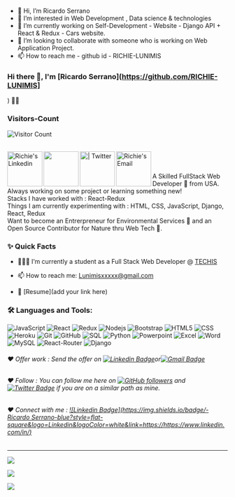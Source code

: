 - 👋 Hi, I’m Ricardo Serrano
- 👀 I’m interested in Web Development , Data science & technologies
- 🌱 I’m currently working on Self-Development -  Website - Django API + React & Redux - Cars website.
- 💞️ I’m looking to collaborate with someone who is working on Web Application Project.
- 📫 How to reach me - github id - RICHIE-LUNIMIS

<!---
RICHIE-LUNIMIS/Richie-Lunimis is a ✨ special ✨ repository because its `README.md` (this file) appears on your GitHub profile.
You can click the Preview link to take a look at your changes.
--->
### Hi there 👋, I'm [Ricardo Serrano](https://github.com/RICHIE-LUNIMIS]
) 👨‍💻

### Visitors-Count
![Visitor Count](https://profile-counter.glitch.me/{RICHIE-LUNIMIS}/count.svg)   

<br/>

<a href="https://">
  <img align="left" alt="Richie's Linkedin" width="80px" src="https://img.shields.io/badge/LinkedIn-0077B5?style=for-the-badge&logo=linkedin&logoColor=white" />
</a>

<a href="add your link here">
  <img align="left" alt="" width="80px" src="https://img.shields.io/badge/Telegram-2CA5E0?style=for-the-badge&logo=telegram&logoColor=white" />
</a>

<a href="add your link here">
  <img align="left" alt=" | Twitter" width="80px" src="https://img.shields.io/badge/Twitter-1DA1F2?style=for-the-badge&logo=twitter&logoColor=white" />
</a>

<a href="mailto:">
  <img align="left" alt="Richie's Email" width="80px" src="https://img.shields.io/badge/Gmail-D14836?style=for-the-badge&logo=gmail&logoColor=white" />
</a>


<br />

<br/>

<p>
A Skilled FullStack Web Developer 🚀 from USA. Always working on some project or learning something new!
<br/>
Stacks I have worked with : React-Redux
<br/>  
Things I am currently experimenting with : HTML, CSS, JavaScript, Django, React, Redux
<br/>
Want to become an Entrerpreneur for Environmental Services 🌳 and an Open Source Contributor for Nature thru Web Tech 💚.
</p>


  
  
### ✨ Quick Facts

- 👨🏽‍💻 I’m currently a student as a Full Stack Web Developer @ [TECHIS](https://techis.io/)

- 📫 How to reach me: Lunimisxxxxx@gmail.com
- 📝 [Resume](add your link here)

### 🛠️ Languages and Tools:

![JavaScript](https://img.shields.io/badge/JavaScript-F7DF1E?style=for-the-badge&logo=javascript&logoColor=black)
![React](https://img.shields.io/badge/C%2B%2B-00599C?style=for-the-badge&logo=c%2B%2B&logoColor=white)
![Redux](https://img.shields.io/badge/Redux-593D88?style=for-the-badge&logo=redux&logoColor=white)
![Nodejs](https://img.shields.io/badge/Node.js-43853D?style=for-the-badge&logo=node.js&logoColor=white)
![Bootstrap](https://img.shields.io/badge/Bootstrap-563D7C?style=for-the-badge&logo=bootstrap&logoColor=white)
![HTML5](	https://img.shields.io/badge/HTML-239120?style=for-the-badge&logo=html5&logoColor=white)
![CSS](https://img.shields.io/badge/CSS-239120?&style=for-the-badge&logo=css3&logoColor=white)
![Heroku](https://img.shields.io/badge/Heroku-430098?style=for-the-badge&logo=heroku&logoColor=white)
![Git](https://img.shields.io/badge/-Git-black?style=flat-square&logo=git)
![GitHub](https://img.shields.io/badge/-GitHub-black?style=flat-square&logo=github)
![SQL](https://img.shields.io/badge/SQLite-07405E?style=for-the-badge&logo=sqlite&logoColor=white)
![Python](https://img.shields.io/badge/Python-3776AB?style=for-the-badge&logo=python&logoColor=white)
![Powerpoint](https://img.shields.io/badge/Microsoft_PowerPoint-B7472A?style=for-the-badge&logo=microsoft-powerpoint&logoColor=white)
![Excel](https://img.shields.io/badge/Microsoft_Excel-217346?style=for-the-badge&logo=microsoft-excel&logoColor=white)
![Word](https://img.shields.io/badge/Microsoft_Word-2B579A?style=for-the-badge&logo=microsoft-word&logoColor=white)
![MySQL](https://img.shields.io/badge/MySQL-00000F?style=for-the-badge&logo=mysql&logoColor=white)
![React-Router](https://img.shields.io/badge/React_Router-CA4245?style=for-the-badge&logo=react-router&logoColor=white)
![Django](https://img.shields.io/badge/Django-092E20?style=for-the-badge&logo=django&logoColor=white)



###### ❤️ Offer work : Send the offer on [![Linkedin Badge](https://img.shields.io/badge/-Richie-blue?style=flat-square&logo=Linkedin&logoColor=white&link=https://www.linkedin.com/in/Richie.linkdin//)](https://www.linkedin.com/in//)or[![Gmail Badge](https://img.shields.io/badge/--c14438?style=flat-square&logo=Gmail&logoColor=white&link=mailto:Lunimisxxxxx@gmail.com)](mailto:Lunimisxxxxx@gmail.com)


###### ❤️ Follow : You can follow me here on [![GitHub followers](https://img.shields.io/github/followers/Richie?label=Follow&style=social)](https://github.com/RICHIE-LUNIMIS/?tab=follow) and [![Twitter Badge](https://img.shields.io/badge/-ca0f1?style=flat-square&labelColor=1ca0f1&logo=twitter&logoColor=white&link=https://twitter.com/)](https://twitter.com/) if you are on a similar path as mine.


###### ❤️ Connect with me : [![Linkedin Badge](https://img.shields.io/badge/-Ricardo Serrano-blue?style=flat-square&logo=Linkedin&logoColor=white&link=https://https://www.linkedin.com/in/)](https://www.linkedin.com/in)


----------------------------------------------------------

![](https://github-readme-stats.vercel.app/api?username=RICHIE-LUNIMIS&theme=blue-green)


![](https://github-readme-stats.vercel.app/api/top-langs/?username=RICHIE-LUNIMIS&theme=blue-green)


![](https://img.shields.io/badge/Maintained%3F-yes-green.svg)

<!---
RICHIE-LUNIMIS/Richie-Lunimis is a ✨ special ✨ repository because its `README.md` (this file) appears on your GitHub profile.
You can click the Preview link to take a look at your changes.
--->
